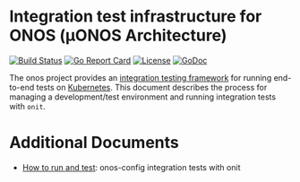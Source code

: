 # Integration test infrastructure for ONOS (µONOS Architecture)
[![Build Status](https://travis-ci.org/onosproject/onos-test.svg?branch=master)](https://travis-ci.org/onosproject/onos-test)
[![Go Report Card](https://goreportcard.com/badge/github.com/onosproject/onos-test)](https://goreportcard.com/report/github.com/onosproject/onos-test)
[![License](https://img.shields.io/badge/License-Apache%202.0-blue.svg)](https://github.com/gojp/goreportcard/blob/master/LICENSE)
[![GoDoc](https://godoc.org/github.com/onosproject/onos-test?status.svg)](https://godoc.org/github.com/onosproject/onos-test)


The onos project provides an 
[integration testing framework](https://github.com/onosproject/onos-test) for
running end-to-end tests on [Kubernetes]. This document describes the process for managing 
a development/test environment and running integration tests with `onit`.

# Additional Documents

* [How to run and test](https://github.com/onosproject/onos-test/blob/master/docs/testing.md): onos-config integration tests with onit 


[Kubernetes]: https://kubernetes.io